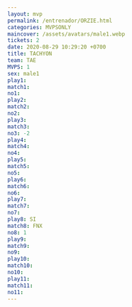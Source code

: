 ```yaml
---
layout: mvp
permalink: /entrenador/ORZIE.html
categories: MVPSONLY
maincover: /assets/avatars/male1.webp
tickets: 2
date: 2020-08-29 10:29:20 +0700
title: TACHYON
team: TAE
MVPS: 1
sex: male1
play1: 
match1: 
no1: 
play2: 
match2: 
no2: 
play3: 
match3: 
no3: -2
play4: 
match4: 
no4: 
play5: 
match5: 
no5: 
play6: 
match6: 
no6: 
play7: 
match7: 
no7: 
play8: SI
match8: FNX
no8: 1
play9: 
match9: 
no9: 
play10: 
match10: 
no10: 
play11: 
match11: 
no11:
---
```

